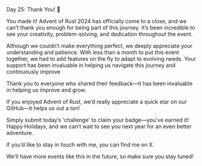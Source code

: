 Day 25: Thank You! 🎉

You made it! Advent of Rust 2024 has officially come to a close, and we can’t thank you enough for being part of this journey. It’s been incredible to see your creativity, problem-solving, and dedication throughout the event.

Although we couldn’t make everything perfect, we deeply appreciate your understanding and patience. With less than a month to put this event together, we had to add features on the fly to adapt to evolving needs. Your support has been invaluable in helping us navigate this journey and continuously improve

Thank you to everyone who shared their feedback—it has been invaluable in helping us improve and grow.

If you enjoyed Advent of Rust, we’d really appreciate a quick star on our GitHub—it helps us out a ton!

Simply submit today’s 'challenge' to claim your badge—you’ve earned it! Happy Holidays, and we can’t wait to see you next year for an even better adventure.

If you’d like to stay in touch with me, you can find me on X.

We’ll have more events like this in the future, so make sure you stay tuned!
